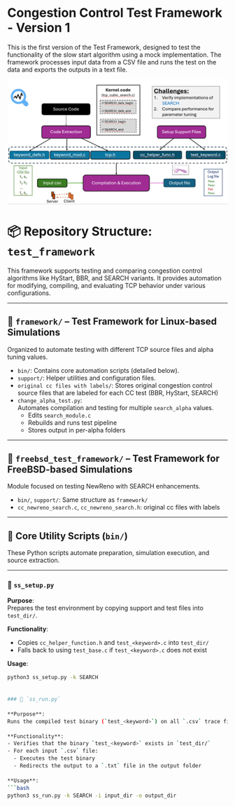 # Congestion Control Test Framework - Version 1
This is the first version of the Test Framework, designed to test the functionality of the slow start algorithm using a mock implementation. The framework processes input data from a CSV file and runs the test on the data and exports the outputs in a text file.

![Test Framework](framework_image.png)


# 📦 Repository Structure: `test_framework`

This framework supports testing and comparing congestion control algorithms like HyStart, BBR, and SEARCH variants. It provides automation for modifying, compiling, and evaluating TCP behavior under various configurations.

---

## 🔹 `framework/` – Test Framework for Linux-based Simulations

Organized to automate testing with different TCP source files and alpha tuning values.

- `bin/`: Contains core automation scripts (detailed below).
- `support/`: Helper utilities and configuration files.
- `original cc files with labels/`: Stores original congestion control source files that are labeled for each CC test (BBR, HyStart, SEARCH)
- `change_alpha_test.py`:  
  Automates compilation and testing for multiple `search_alpha` values.
  - Edits `search_module.c`
  - Rebuilds and runs test pipeline
  - Stores output in per-alpha folders

---

## 🔹 `freebsd_test_framework/` – Test Framework for FreeBSD-based Simulations
Module focused on testing NewReno with SEARCH enhancements.

- `bin/`, `support/`: Same structure as `framework/`
- `cc_newreno_search.c`, `cc_newreno_search.h`: original cc files with labels
---

## 🧪 Core Utility Scripts (`bin/`)

These Python scripts automate preparation, simulation execution, and source extraction.

---

### 📄 `ss_setup.py`
**Purpose**:  
Prepares the test environment by copying support and test files into `test_dir/`.

**Functionality**:
- Copies `cc_helper_function.h` and `test_<keyword>.c` into `test_dir/`
- Falls back to using `test_base.c` if `test_<keyword>.c` does not exist

**Usage**:
```bash
python3 ss_setup.py -k SEARCH


### 📄 `ss_run.py`

**Purpose**:  
Runs the compiled test binary (`test_<keyword>`) on all `.csv` trace files in the input folder.

**Functionality**:
- Verifies that the binary `test_<keyword>` exists in `test_dir/`
- For each input `.csv` file:
  - Executes the test binary
  - Redirects the output to a `.txt` file in the output folder

**Usage**:
```bash
python3 ss_run.py -k SEARCH -i input_dir -o output_dir
